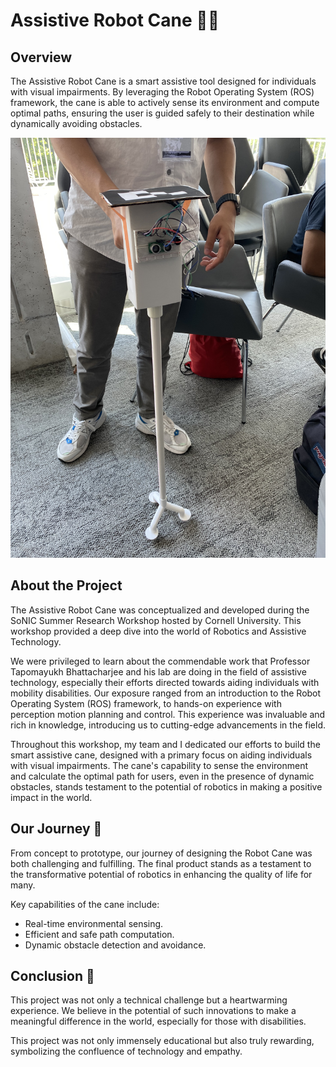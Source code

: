 # Assistive Robot Cane 🤖🦯

## Overview
The Assistive Robot Cane is a smart assistive tool designed for individuals with visual impairments. By leveraging the Robot Operating System (ROS) framework, the cane is able to actively sense its environment and compute optimal paths, ensuring the user is guided safely to their destination while dynamically avoiding obstacles.

![Assistive Robot Cane Image](https://github.com/tahsinhossain123/Assistive-Robot-Cane/blob/main/Robot-Cane-Image.jpg) 

## About the Project

The Assistive Robot Cane was conceptualized and developed during the SoNIC Summer Research Workshop hosted by Cornell University. This workshop provided a deep dive into the world of Robotics and Assistive Technology.

We were privileged to learn about the commendable work that Professor Tapomayukh Bhattacharjee and his lab are doing in the field of assistive technology, especially their efforts directed towards aiding individuals with mobility disabilities. Our exposure ranged from an introduction to the Robot Operating System (ROS) framework, to hands-on experience with perception motion planning and control. This experience was invaluable and rich in knowledge, introducing us to cutting-edge advancements in the field.

Throughout this workshop, my team and I dedicated our efforts to build the smart assistive cane, designed with a primary focus on aiding individuals with visual impairments. The cane's capability to sense the environment and calculate the optimal path for users, even in the presence of dynamic obstacles, stands testament to the potential of robotics in making a positive impact in the world.




## Our Journey 🚀

From concept to prototype, our journey of designing the Robot Cane was both challenging and fulfilling. The final product stands as a testament to the transformative potential of robotics in enhancing the quality of life for many.

Key capabilities of the cane include:
- Real-time environmental sensing.
- Efficient and safe path computation.
- Dynamic obstacle detection and avoidance.

## Conclusion 🌟

This project was not only a technical challenge but a heartwarming experience. We believe in the potential of such innovations to make a meaningful difference in the world, especially for those with disabilities.




This project was not only immensely educational but also truly rewarding, symbolizing the confluence of technology and empathy.


